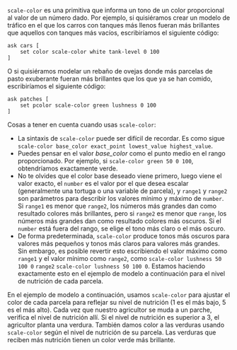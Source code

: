 ﻿`scale-color` es una primitiva que informa un tono de un color proporcional al valor de un número dado. Por ejemplo, si quisiéramos crear un modelo de tráfico en el que los carros con tanques más llenos fueran más brillantes que aquellos con tanques más vacíos, escribiríamos el siguiente código:



```
ask cars [
	set color scale-color white tank-level 0 100
]
```


O si quisiéramos modelar un rebaño de ovejas donde más parcelas de pasto exuberante fueran más brillantes que los que ya se han comido, escribiríamos el siguiente código:



```
ask patches [
	set pcolor scale-color green lushness 0 100
]
```


Cosas a tener en cuenta cuando usas `scale-color`:

* La sintaxis de `scale-color` puede ser difícil de recordar. Es como sigue `scale-color base_color exact_point lowest_value highest_value`.
* Puedes pensar en el valor *base\_color* como el punto medio en el rango proporcionado. Por ejemplo, si `scale-color green 50 0 100`, obtendríamos exactamente verde.
* No te olvides que el color base deseado viene primero, luego viene el valor exacto, el `number` es el valor por el que desea escalar (generalmente una tortuga o una variable de parcela), y `range1` y `range2` son parámetros para describir los valores mínimo y máximo de `number`. Si `range1` es menor que `range2`, los números más grandes dan como resultado colores más brillantes, pero si `range2` es menor que `range`, los números más grandes dan como resultado colores más oscuros. Si el `number` está fuera del rango, se elige el tono más claro o el más oscuro.
* De forma predeterminada, `scale-color` produce tonos más oscuros para valores más pequeños y tonos más claros para valores más grandes. Sin embargo, es posible revertir esto escribiendo el valor máximo como `range1` y el valor mínimo como `range2`, como `scale-color lushness 50 100 0` `range2` `scale-color lushness 50 100 0`. Estamos haciendo exactamente esto en el ejemplo de modelo a continuación para el nivel de nutrición de cada parcela.


En el ejemplo de modelo a continuación, usamos `scale-color` para ajustar el color de cada parcela para reflejar su nivel de nutrición (1 es el más bajo, 5 es el más alto). Cada vez que nuestro agricultor se muda a un parche, verifica el nivel de nutrición allí. Si el nivel de nutrición es superior a 3, el agricultor planta una verdura. También damos color a las verduras usando `scale-color` según el nivel de nutrición de su parcela. Las verduras que reciben más nutrición tienen un color verde más brillante.